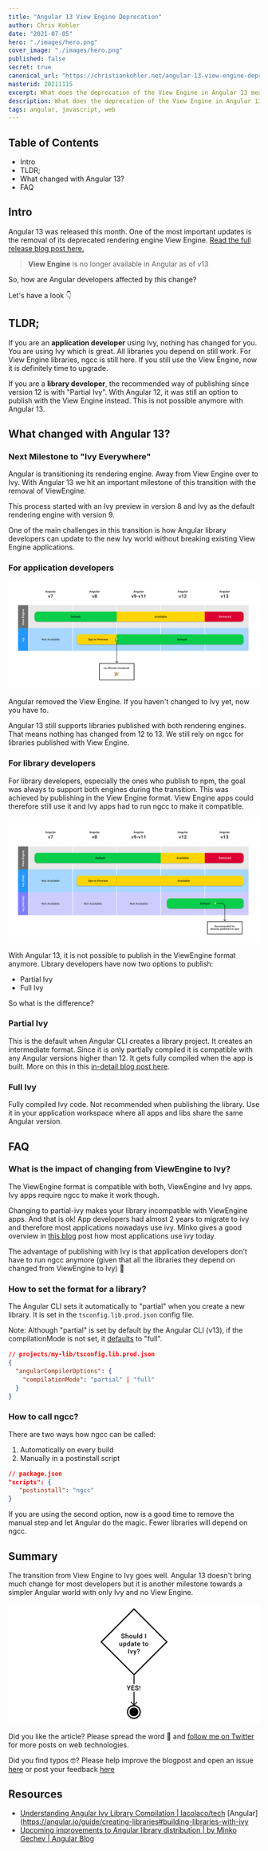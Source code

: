 ```yaml
---
title: "Angular 13 View Engine Deprecation"
author: Chris Kohler
date: "2021-07-05"
hero: "./images/hero.png"
cover_image: "./images/hero.png"
published: false
secret: true
canonical_url: "https://christiankohler.net/angular-13-view-engine-deprecation"
masterid: 20211115
excerpt: What does the deprecation of the View Engine in Angular 13 mean for you?
description: What does the deprecation of the View Engine in Angular 13 mean for you?
tags: angular, javascript, web
---
```


## Table of Contents

- Intro
- TLDR;
- What changed with Angular 13?
- FAQ

## Intro

Angular 13 was released this month. One of the most important updates is the removal of its deprecated rendering engine View Engine. [Read the full release blog post here.](https://blog.angular.io/angular-v13-is-now-available-cce66f7bc296)

> **View Engine** is no longer available in Angular as of v13

So, how are Angular developers affected by this change?

Let's have a look 👇

## TLDR;

If you are an **application developer** using Ivy, nothing has changed for you. You are using Ivy which is great. All libraries you depend on still work. For View Engine libraries, ngcc is still here. If you still use the View Engine, now it is definitely time to upgrade.

If you are a **library developer**, the recommended way of publishing since version 12 is with "Partial Ivy". With Angular 12, it was still an option to publish with the View Engine instead. This is not possible anymore with Angular 13.

## What changed with Angular 13?

### Next Milestone to "Ivy Everywhere"

Angular is transitioning its rendering engine. Away from View Engine over to Ivy. With Angular 13 we hit an important milestone of this transition with the removal of ViewEngine.

This process started with an Ivy preview in version 8 and Ivy as the default rendering engine with version 9.

One of the main challenges in this transition is how Angular library developers can update to the new Ivy world without breaking existing View Engine applications.

### For application developers

![](./images/applications.jpg)

Angular removed the View Engine. If you haven't changed to Ivy yet, now you have to.

Angular 13 still supports libraries published with both rendering engines. That means nothing has changed from 12 to 13. We still rely on ngcc for libraries published with View Engine.

### For library developers

For library developers, especially the ones who publish to npm, the goal was always to support both engines during the transition. This was achieved by publishing in the View Engine format. View Engine apps could therefore still use it and Ivy apps had to run ngcc to make it compatible.

![](./images/libraries.jpg)

With Angular 13, it is not possible to publish in the ViewEngine format anymore. Library developers have now two options to publish:

- Partial Ivy
- Full Ivy

So what is the difference?

### Partial Ivy

This is the default when Angular CLI creates a library project. It creates an intermediate format. Since it is only partially compiled it is compatible with any Angular versions higher than 12. It gets fully compiled when the app is built. More on this in this [in-detail blog post here](https://blog.lacolaco.net/2021/02/angular-ivy-library-compilation-design-in-depth-en/).

### Full Ivy

Fully compiled Ivy code. Not recommended when publishing the library. Use it in your application workspace where all apps and libs share the same Angular version.

## FAQ

### What is the impact of changing from ViewEngine to Ivy?

The ViewEngine format is compatible with both, ViewEngine and Ivy apps. Ivy apps require ngcc to make it work though.

Changing to partial-ivy makes your library incompatible with ViewEngine apps. And that is ok! App developers had almost 2 years to migrate to ivy and therefore most applications nowadays use ivy. Minko gives a good overview in [this blog](https://blog.angular.io/upcoming-improvements-to-angular-library-distribution-76c02f782aa4) post how most applications use ivy today.

The advantage of publishing with Ivy is that application developers don’t have to run ngcc anymore (given that all the libraries they depend on changed from ViewEngine to Ivy) 🎉

### How to set the format for a library?

The Angular CLI sets it automatically to "partial" when you create a new library. It is set in the `tsconfig.lib.prod.json` config file.

Note: Although "partial" is set by default by the Angular CLI (v13), if the compilationMode is not set, it [defaults](https://angular.io/guide/angular-compiler-options#compilationmode) to "full".

```json
// projects/my-lib/tsconfig.lib.prod.json
{
  "angularCompilerOptions": {
    "compilationMode": "partial" | "full"
  }
}
```

### How to call ngcc?

There are two ways how ngcc can be called:

1. Automatically on every build
2. Manually in a postinstall script

```json
// package.json
"scripts": {
   "postinstall": "ngcc"
}
```

If you are using the second option, now is a good time to remove the manual step and let Angular do the magic. Fewer libraries will depend on ngcc.

## Summary

The transition from View Engine to Ivy goes well. Angular 13 doesn't bring much change for most developers but it is another milestone towards a simpler Angular world with only Ivy and no View Engine.

![](./images/shouldiupdatetoivy.jpg)

Did you like the article? Please spread the word 🙌 and [follow me on Twitter](https://twitter.com/KohlerChristian) for more posts on web technologies.

Did you find typos 🤓? Please help improve the blogpost and open an issue [here](https://github.com/ChristianKohler/homepage) or post your feedback [here](https://github.com/ChristianKohler/Homepage/discussions)

## Resources

- [Understanding Angular Ivy Library Compilation | lacolaco/tech](https://blog.lacolaco.net/2021/02/angular-ivy-library-compilation-design-in-depth-en/)
  [Angular](https://angular.io/guide/creating-libraries#building-libraries-with-ivy
- [Upcoming improvements to Angular library distribution | by Minko Gechev | Angular Blog](https://blog.angular.io/upcoming-improvements-to-angular-library-distribution-76c02f782aa4)
